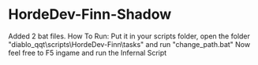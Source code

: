 # HordeDev-Finn-Shadow
 Added 2 bat files.
 How To Run:
 Put it in your scripts folder, open the folder "diablo_qqt\scripts\HordeDev-Finn\tasks" and run "change_path.bat"
 Now feel free to F5 ingame and run the Infernal Script 
